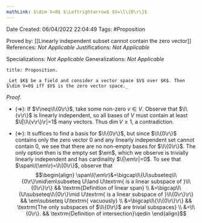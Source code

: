 ```yaml
---
mathLink: $\dim V=0$ $\Leftrightarrow$ $V=\l\{0\r\}$
---
```


<div class="topSpace"></div>

Date Created: 06/04/2022 22:04:49
Tags: #Proposition

Proved by: [[Linearly independent subset cannot contain the zero vector]]
References: _Not Applicable_
Justifications: _Not Applicable_

Specializations: _Not Applicable_
Generalizations: _Not Applicable_

``` ad-Proposition
title: Proposition.

_Let $K$ be a field and consider a vector space $V$ over $K$. Then $\dim V=0$ iff $V$ is the zero vector space._

```

_Proof_.
* ($\Rightarrow$): If $V\neq\l\{0\r\}$, take some non-zero $v\in V$. Observe that $\l\{v\r\}$ is linearly independent, so all bases of $V$ must contain at least $\l|\l\{v\r\}\r|=1$ many vectors. Thus $\dim V\geq1$, a contradiction.

* ($\Leftarrow$): It suffices to find a basis for $\l\{0\r\}$, but since $\l\{0\r\}$ contains only the zero vector $0$ and any linearly independent set cannot contain $0$, we see that there are no non-empty bases for $\l\{0\r\}$. The only option then is the empty set $\em$, which we observe is trivially linearly independent and has cardinality $\l|\em\r|=0$. To see that $\span\l(\em\r)=\l\{0\r\}$, observe that
$$\begin{align}
    \span\l(\em\r)&=\bigcap\l\{U\subseteq\l\{0\r\}\mid\em\subseteq U\land U\textrm{ is a linear subspace of }\l\{0\r\}\r\} && \textrm{Definition of linear span} \\
    &=\bigcap\l\{U\subseteq\l\{0\r\}\mid U\textrm{ is a linear subspace of }\l\{0\r\}\r\} && \em\subseteq U\textrm{ vacuously} \\
    &=\bigcap\l\{\l\{0\r\}\r\} && \textrm{The only subspaces of $\l\{0\r\}$ are trivial subspaces} \\
    &=\l\{0\r\}. && \textrm{Definition of intersection}\qedin
\end{align}$$
